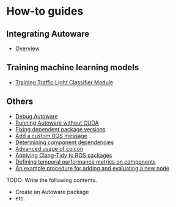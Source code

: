 # How-to guides

## Integrating Autoware

- [Overview](integrating-autoware/overview.md)

## Training machine learning models
- [Training Traffic Light Classifier Module](training-machine-learning-models/training-traffic-light-classifier-model.md)

## Others

- [Debug Autoware](others/debug-autoware.md)
- [Running Autoware without CUDA](others/running-autoware-without-cuda.md)
- [Fixing dependent package versions](others/fixing-dependent-package-versions.md)
- [Add a custom ROS message](others/add-a-custom-ros-message.md)
- [Determining component dependencies](others/determining-component-dependencies.md)
- [Advanced usage of colcon](others/advanced-usage-of-colcon.md)
- [Applying Clang-Tidy to ROS packages](others/applying-clang-tidy-to-ros-packages.md)
- [Defining temporal performance metrics on components](others/defining-temporal-performance-metrics.md)
- [An example procedure for adding and evaluating a new node](others/an-example-procedure-for-adding-and-evaluating-a-new-node.md)

TODO: Write the following contents.

- Create an Autoware package
- etc.
